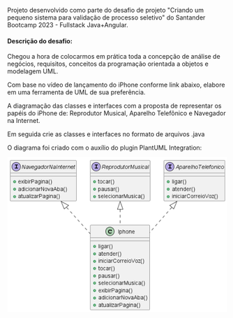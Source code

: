 Projeto desenvolvido como parte do desafio de projeto "Criando um pequeno sistema para validação de processo seletivo" do Santander Bootcamp 2023 - Fullstack Java+Angular.

#### Descrição do desafio:

Chegou a hora de colocarmos em prática toda a concepção de análise de negócios, requisitos, conceitos da programação orientada a objetos e modelagem UML. 

Com base no vídeo de lançamento do iPhone conforme link abaixo, elabore em uma ferramenta de UML de sua preferência. 

A diagramação das classes e interfaces com a proposta de representar os papéis do iPhone de: 
Reprodutor Musical, Aparelho Telefônico e Navegador na Internet. 

Em seguida crie as classes e interfaces no formato de arquivos .java


O diagrama foi criado com o auxílio do plugin PlantUML Integration:

<img src="./src/iphone/uml-iphone.png">